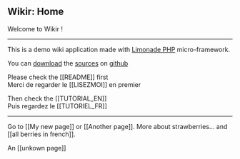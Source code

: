 ## Wikir: Home ##

Welcome to Wikir !

---

This is a demo wiki application made with [Limonade PHP](http://limonade.sofa-design.net) micro-framework.

You can [download](http://github.com/organicweb/limonade-wiki-example/tarball/master) the [sources](http://github.com/organicweb/limonade-wiki-example/) on [github](http://github.com/)

Please check the [[README]] first  
Merci de regarder le [[LISEZMOI]] en premier

Then check the [[TUTORIAL_EN]]  
Puis regardez le [[TUTORIEL_FR]]

---

Go to [[My new page]]
or [[Another page]]. More about strawberries... and [[all berries in french]].

An [[unkown page]]